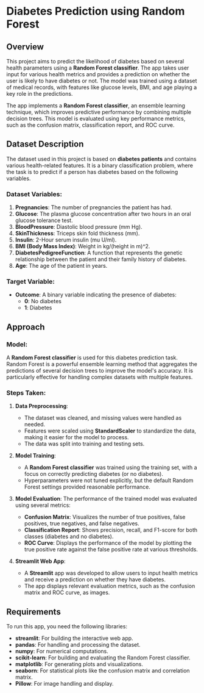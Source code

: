 # Diabetes Prediction using Random Forest

## Overview
This project aims to predict the likelihood of diabetes based on several health parameters using a **Random Forest classifier**. The app takes user input for various health metrics and provides a prediction on whether the user is likely to have diabetes or not. The model was trained using a dataset of medical records, with features like glucose levels, BMI, and age playing a key role in the predictions.

The app implements a **Random Forest classifier**, an ensemble learning technique, which improves predictive performance by combining multiple decision trees. This model is evaluated using key performance metrics, such as the confusion matrix, classification report, and ROC curve.

## Dataset Description

The dataset used in this project is based on **diabetes patients** and contains various health-related features. It is a binary classification problem, where the task is to predict if a person has diabetes based on the following variables.

### Dataset Variables:
1. **Pregnancies**: The number of pregnancies the patient has had.
2. **Glucose**: The plasma glucose concentration after two hours in an oral glucose tolerance test.
3. **BloodPressure**: Diastolic blood pressure (mm Hg).
4. **SkinThickness**: Triceps skin fold thickness (mm).
5. **Insulin**: 2-Hour serum insulin (mu U/ml).
6. **BMI (Body Mass Index)**: Weight in kg/(height in m)^2.
7. **DiabetesPedigreeFunction**: A function that represents the genetic relationship between the patient and their family history of diabetes.
8. **Age**: The age of the patient in years.

### Target Variable:
- **Outcome**: A binary variable indicating the presence of diabetes:
  - **0**: No diabetes
  - **1**: Diabetes

## Approach

### Model:
A **Random Forest classifier** is used for this diabetes prediction task. Random Forest is a powerful ensemble learning method that aggregates the predictions of several decision trees to improve the model's accuracy. It is particularly effective for handling complex datasets with multiple features.

### Steps Taken:
1. **Data Preprocessing**:
   - The dataset was cleaned, and missing values were handled as needed.
   - Features were scaled using **StandardScaler** to standardize the data, making it easier for the model to process.
   - The data was split into training and testing sets.

2. **Model Training**:
   - A **Random Forest classifier** was trained using the training set, with a focus on correctly predicting diabetes (or no diabetes).
   - Hyperparameters were not tuned explicitly, but the default Random Forest settings provided reasonable performance.

3. **Model Evaluation**:
   The performance of the trained model was evaluated using several metrics:
   - **Confusion Matrix**: Visualizes the number of true positives, false positives, true negatives, and false negatives.
   - **Classification Report**: Shows precision, recall, and F1-score for both classes (diabetes and no diabetes).
   - **ROC Curve**: Displays the performance of the model by plotting the true positive rate against the false positive rate at various thresholds.

4. **Streamlit Web App**:
   - A **Streamlit** app was developed to allow users to input health metrics and receive a prediction on whether they have diabetes.
   - The app displays relevant evaluation metrics, such as the confusion matrix and ROC curve, as images.

## Requirements

To run this app, you need the following libraries:

- **streamlit**: For building the interactive web app.
- **pandas**: For handling and processing the dataset.
- **numpy**: For numerical computations.
- **scikit-learn**: For building and evaluating the Random Forest classifier.
- **matplotlib**: For generating plots and visualizations.
- **seaborn**: For statistical plots like the confusion matrix and correlation matrix.
- **Pillow**: For image handling and display.
